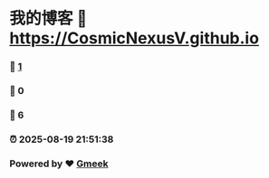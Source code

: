 # 我的博客 :link: https://CosmicNexusV.github.io 
### :page_facing_up: [1](https://CosmicNexusV.github.io/tag.html) 
### :speech_balloon: 0 
### :hibiscus: 6 
### :alarm_clock: 2025-08-19 21:51:38 
### Powered by :heart: [Gmeek](https://github.com/Meekdai/Gmeek)
